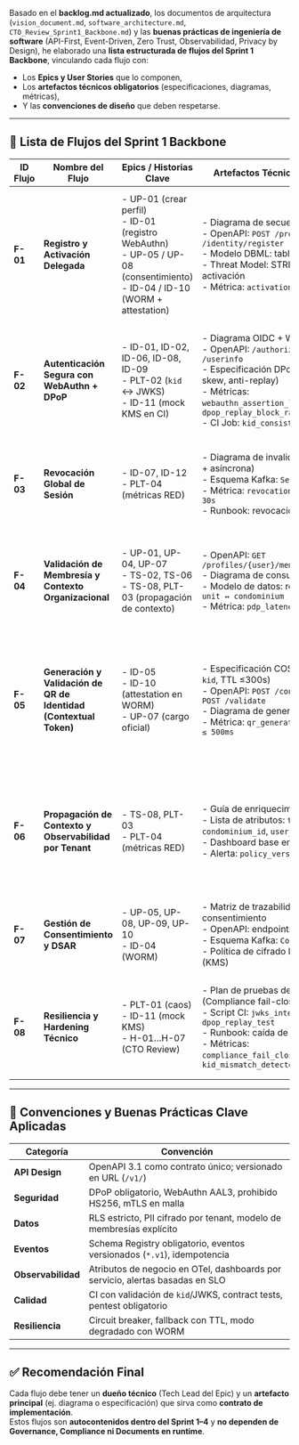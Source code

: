 Basado en el **backlog.md actualizado**, los documentos de arquitectura (`vision_document.md`, `software_architecture.md`, `CTO_Review_Sprint1_Backbone.md`) y las **buenas prácticas de ingeniería de software** (API-First, Event-Driven, Zero Trust, Observabilidad, Privacy by Design), he elaborado una **lista estructurada de flujos del Sprint 1 Backbone**, vinculando cada flujo con:

- Los **Epics y User Stories** que lo componen,
- Los **artefactos técnicos obligatorios** (especificaciones, diagramas, métricas),
- Y las **convenciones de diseño** que deben respetarse.

---

## 🔄 Lista de Flujos del Sprint 1 Backbone

| ID Flujo | Nombre del Flujo | Epics / Historias Clave | Artefactos Técnicos Obligatorios | Convenciones Aplicadas |
|----------|------------------|--------------------------|----------------------------------|------------------------|
| **F-01** | **Registro y Activación Delegada** | - UP-01 (crear perfil)<br>- ID-01 (registro WebAuthn)<br>- UP-05 / UP-08 (consentimiento)<br>- ID-04 / ID-10 (WORM + attestation) | - Diagrama de secuencia (PlantUML)<br>- OpenAPI: `POST /profiles`, `POST /identity/register`<br>- Modelo DBML: tabla `memberships`<br>- Threat Model: STRIDE para activación<br>- Métrica: `activation_success_rate` | - Privacy by Design (PDR-4)<br>- WORM logging (SAD §9.3)<br>- Consent versioning (GDPR/LGPD)<br>- Aislamiento por `tenant_id` (RLS) |
| **F-02** | **Autenticación Segura con WebAuthn + DPoP** | - ID-01, ID-02, ID-06, ID-08, ID-09<br>- PLT-02 (`kid` ↔ JWKS)<br>- ID-11 (mock KMS en CI) | - Diagrama OIDC + WebAuthn + DPoP<br>- OpenAPI: `/authorize`, `/token`, `/userinfo`<br>- Especificación DPoP (headers, clock skew, anti-replay)<br>- Métricas: `webauthn_assertion_latency_p95`, `dpop_replay_block_rate`<br>- CI Job: `kid_consistency_check` | - Zero Trust (PDR-3)<br>- OAuth 2.1 + PKCE<br>- DPoP mandatory (SAD §9.2)<br>- Rate-limit + proof-of-work (ADR-017) |
| **F-03** | **Revocación Global de Sesión** | - ID-07, ID-12<br>- PLT-04 (métricas RED) | - Diagrama de invalidación (sincrónica + asíncrona)<br>- Esquema Kafka: `SessionRevoked.v1`<br>- Métrica: `revocation_latency_p95 ≤ 30s`<br>- Runbook: revocación de dispositivo | - Fail-fast (SAD §6.4)<br>- Event-driven (PDR-7)<br>- Observabilidad end-to-end (PDR-6) |
| **F-04** | **Validación de Membresía y Contexto Organizacional** | - UP-01, UP-04, UP-07<br>- TS-02, TS-06<br>- TS-08, PLT-03 (propagación de contexto) | - OpenAPI: `GET /profiles/{user}/memberships`<br>- Diagrama de consulta con RLS<br>- Modelo de datos: relación `user ↔ unit ↔ condominium`<br>- Métrica: `pdp_latency_p95` | - PBAC con OPA (SAD §6.1)<br>- RLS por `tenant_id` + `condominium_id`<br>- Clean Architecture (PDR-2) |
| **F-05** | **Generación y Validación de QR de Identidad (Contextual Token)** | - ID-05<br>- ID-10 (attestation en WORM)<br>- UP-07 (cargo oficial) | - Especificación COSE/JWS (claims, `kid`, TTL ≤300s)<br>- OpenAPI: `POST /contextual-tokens`, `POST /validate`<br>- Diagrama de generación y validación<br>- Métrica: `qr_generation_latency_p95 ≤ 500ms` | - Firma electrónica avanzada (Vision Doc §4.1)<br>- Device binding (SAD §9.4)<br>- Uso exclusivo para fines legales (ADR-014) |
| **F-06** | **Propagación de Contexto y Observabilidad por Tenant** | - TS-08, PLT-03<br>- PLT-04 (métricas RED) | - Guía de enriquecimiento OTel<br>- Lista de atributos: `tenant_id`, `condominium_id`, `user_role`<br>- Dashboard base en Grafana<br>- Alerta: `policy_version_skew > 1` | - Observabilidad por tenant (PDR-6)<br>- OpenTelemetry Semantic Conventions<br>- SLO monitoring (SAD §11.1) |
| **F-07** | **Gestión de Consentimiento y DSAR** | - UP-05, UP-08, UP-09, UP-10<br>- ID-04 (WORM) | - Matriz de trazabilidad de consentimiento<br>- OpenAPI: endpoints DSAR proxy<br>- Esquema Kafka: `ConsentRevoked.v1`<br>- Política de cifrado PII por tenant (KMS) | - Privacy by Design (PDR-4)<br>- GDPR Art. 7 / LGPD Art. 8<br>- Cifrado de PII (SAD §6.2) |
| **F-08** | **Resiliencia y Hardening Técnico** | - PLT-01 (caos)<br>- ID-11 (mock KMS)<br>- H-01…H-07 (CTO Review) | - Plan de pruebas de caos (Compliance fail-closed, Redis/JWKS)<br>- Script CI: `jwks_interop_test`, `dpop_replay_test`<br>- Runbook: caída de Compliance<br>- Métricas: `compliance_fail_closed_trigger_count`, `kid_mismatch_detected_total` | - Chaos Engineering (SAD §11.2)<br>- Circuit Breaker (Vision Doc §6.1)<br>- Fail-closed (ADR-012) |

---

## 📌 Convenciones y Buenas Prácticas Clave Aplicadas

| Categoría | Convención |
|----------|-----------|
| **API Design** | OpenAPI 3.1 como contrato único; versionado en URL (`/v1/`) |
| **Seguridad** | DPoP obligatorio, WebAuthn AAL3, prohibido HS256, mTLS en malla |
| **Datos** | RLS estricto, PII cifrado por tenant, modelo de membresías explícito |
| **Eventos** | Schema Registry obligatorio, eventos versionados (`*.v1`), idempotencia |
| **Observabilidad** | Atributos de negocio en OTel, dashboards por servicio, alertas basadas en SLO |
| **Calidad** | CI con validación de `kid`/JWKS, contract tests, pentest obligatorio |
| **Resiliencia** | Circuit breaker, fallback con TTL, modo degradado con WORM |

---

## ✅ Recomendación Final

Cada flujo debe tener un **dueño técnico** (Tech Lead del Epic) y un **artefacto principal** (ej. diagrama o especificación) que sirva como **contrato de implementación**.  
Estos flujos son **autocontenidos dentro del Sprint 1–4** y **no dependen de Governance, Compliance ni Documents en runtime**.
